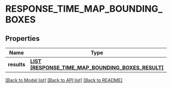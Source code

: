# RESPONSE_TIME_MAP_BOUNDING_BOXES

## Properties
Name | Type | Description | Notes
------------ | ------------- | ------------- | -------------
**results** | [**LIST [RESPONSE_TIME_MAP_BOUNDING_BOXES_RESULT]**](ResponseTimeMapBoundingBoxesResult.md) |  | [default to null]

[[Back to Model list]](../README.md#documentation-for-models) [[Back to API list]](../README.md#documentation-for-api-endpoints) [[Back to README]](../README.md)


